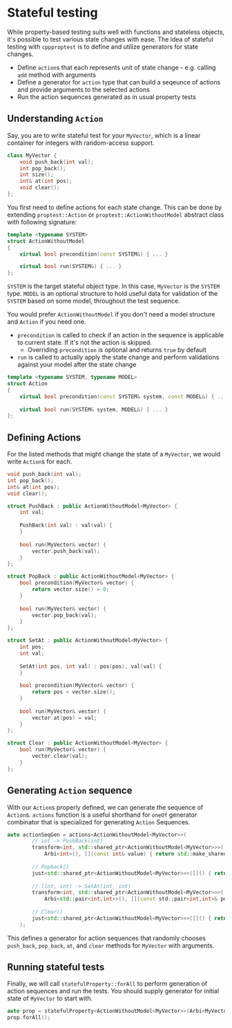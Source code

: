 # Stateful testing

While property-based testing suits well with functions and stateless objects, it's possible to test various state changes with ease. The idea of stateful testing with `cppproptest` is to define and utilize generators for state changes.

* Define `action`s that each represents unit of state change - e.g. calling `add` method with arguments
* Define a generator for `action` type that can build a seqeunce of actions and provide arguments to the selected actions
* Run the action sequences generated as in usual property tests

## Understanding `Action`

Say, you are to write stateful test for your `MyVector`, which is a linear container for integers with random-access support.

```cpp
class MyVector {
    void push_back(int val);
    int pop_back();
    int size();
    int& at(int pos);
    void clear();
};
```

You first need to define actions for each state change. This can be done by extending `proptest::Action` or `proptest::ActionWithoutModel` abstract class with following signature:


```cpp
template <typename SYSTEM>
struct ActionWithoutModel
{
    virtual bool precondition(const SYSTEM&) { ... }

    virtual bool run(SYSTEM&) { ... }
};
```

`SYSTEM` is the target stateful object type. In this case, `MyVector` is the `SYSTEM` type. `MODEL` is an optional structure to hold useful data for validation of the `SYSTEM` based on some model, throughout the test sequence.

You would prefer `ActionWithoutModel` if you don't need a model structure and `Action` if you need one.

* `precondition` is called to check if an action in the sequence is applicable to current state. If it's not the action is skipped.
    * Overriding `precondition` is optional and returns `true` by default
* `run` is called to actually apply the state change and perform validations against your model after the state change
    
```cpp
template <typename SYSTEM, typename MODEL>
struct Action
{
    virtual bool precondition(const SYSTEM& system, const MODEL&) { ... }
 
    virtual bool run(SYSTEM& system, MODEL&) { ... }
};
```

## Defining Actions

For the listed methods that might change the state of a `MyVector`, we would write `Action`s for each.

```cpp
void push_back(int val);
int pop_back();
int& at(int pos);
void clear();
```

```cpp
struct PushBack : public ActionWithoutModel<MyVector> {
    int val;
    
    PushBack(int val) : val(val) {
    }
    
    bool run(MyVector& vector) {
        vector.push_back(val);
    }
};

struct PopBack : public ActionWithoutModel<MyVector> {    
    bool precondition(MyVector& vector) {
        return vector.size() > 0;
    }
    
    bool run(MyVector& vector) {
        vector.pop_back(val);
    }
};

struct SetAt : public ActionWithoutModel<MyVector> {
    int pos;
    int val;
    
    SetAt(int pos, int val) : pos(pos), val(val) {
    }
    
    bool precondition(MyVector& vector) {
        return pos < vector.size();
    }
    
    bool run(MyVector& vector) {
        vector.at(pos) = val;
    }
};

struct Clear : public ActionWithoutModel<MyVector> {
    bool run(MyVector& vector) {
        vector.clear(val);
    }
};
```


## Generating `Action` sequence

With our `Action`s properly defined, we can generate the sequence of `Action`s.
`actions` function is a useful shorthand for `oneOf` generator combinator that is specialized for generating `Action` Sequences.

```cpp
auto actionSeqGen = actions<ActionWithoutModel<MyVector>>(
        // int -> PushBack(int)
        transform<int, std::shared_ptr<ActionWithoutModel<MyVector>>>(
            Arbi<int>(), [](const int& value) { return std::make_shared<PushBack>(value); }),
            
        // Popback()
        just<std::shared_ptr<ActionWithoutModel<MyVector>>>([]() { return std::make_shared<PopBack>(); }),
        
        // (int, int) -> SetAt(int, int)
        transform<int, std::shared_ptr<ActionWithoutModel<MyVector>>>(
            Arbi<std::pair<int,int>>(), [](const std:;pair<int,int>& posAndVal) { return std::make_shared<SetAt>(posAndVal.first, posAndVal.second); }),
            
        // Clear()
        just<std::shared_ptr<ActionWithoutModel<MyVector>>>([]() { return std::make_shared<Clear>(); })
    );
```

This defines a generator for action sequences that randomly chooses `push_back`, `pop_back`, `at`, and `clear` methods for `MyVector` with arguments.

## Running stateful tests

Finally, we will call `statefulProperty::forAll` to perform generation of action sequences and run the tests.
You should supply generator for initial state of `MyVector` to start with.

```cpp
auto prop = statefulProperty<ActionWithoutModel<MyVector>>(Arbi<MyVector>(), actionSeqGen)
prop.forAll();
```
